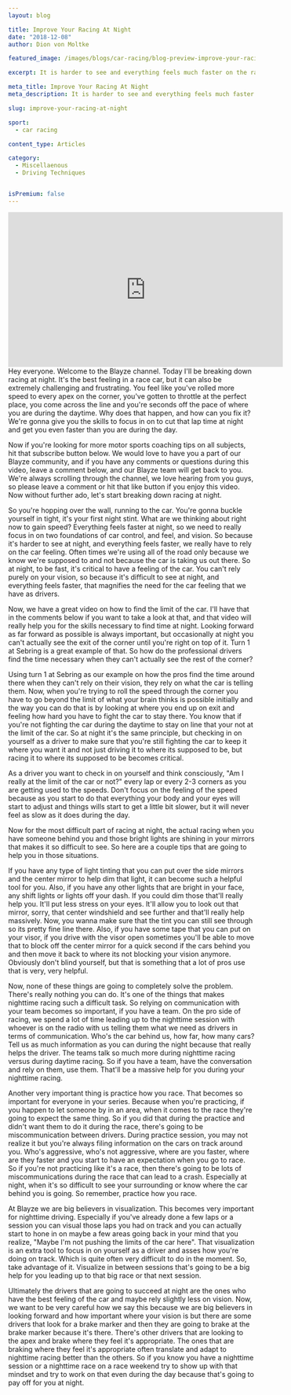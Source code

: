 ```yaml
---
layout: blog

title: Improve Your Racing At Night
date: "2018-12-08"
author: Dion von Moltke

featured_image: /images/blogs/car-racing/blog-preview-improve-your-racing-at-night-compressor.jpg

excerpt: It is harder to see and everything feels much faster on the racetrack at night. How do you adjust? Learn from pro racecar drivers here!

meta_title: Improve Your Racing At Night
meta_description: It is harder to see and everything feels much faster on the racetrack at night. How do you adjust? Learn from pro racecar drivers here!

slug: improve-your-racing-at-night

sport:
  - car racing

content_type: Articles

category:
  - Miscellaenous
  - Driving Techniques


isPremium: false
---
```


<iframe title="Blog iFrame" id="videoIframe" width="560" height="315" src="https://www.youtube.com/embed/cufGTiYcyvc" frameborder="0" allow="accelerometer; autoplay; encrypted-media; gyroscope; picture-in-picture" allowfullscreen></iframe>
Hey everyone. Welcome to the Blayze channel. Today I'll be breaking down racing at night. It's the best feeling in a race car, but it can also be extremely challenging and frustrating. You feel like you've rolled more speed to every apex on the corner, you've gotten to throttle at the perfect place, you come across the line and you're seconds off the pace of where you are during the daytime. Why does that happen, and how can you fix it? We're gonna give you the skills to focus in on to cut that lap time at night and get you even faster than you are during the day.

Now if you're looking for more motor sports coaching tips on all subjects, hit that subscribe button below. We would love to have you a part of our Blayze community, and if you have any comments or questions during this video, leave a comment below, and our Blayze team will get back to you. We're always scrolling through the channel, we love hearing from you guys, so please leave a comment or hit that like button if you enjoy this video. Now without further ado, let's start breaking down racing at night.

So you're hopping over the wall, running to the car. You're gonna buckle yourself in tight, it's your first night stint. What are we thinking about right now to gain speed? Everything feels faster at night, so we need to really focus in on two foundations of car control, and feel, and vision. So because it's harder to see at night, and everything feels faster, we really have to rely on the car feeling. Often times we're using all of the road only because we know we're supposed to and not because the car is taking us out there. So at night, to be fast, it's critical to have a feeling of the car. You can't rely purely on your vision, so because it's difficult to see at night, and everything feels faster, that magnifies the need for the car feeling that we have as drivers.

Now, we have a great video on how to find the limit of the car. I'll have that in the comments below if you want to take a look at that, and that video will really help you for the skills necessary to find time at night. Looking forward as far forward as possible is always important, but occasionally at night you can't actually see the exit of the corner until you're right on top of it. Turn 1 at Sebring is a great example of that. So how do the professional drivers find the time necessary when they can't actually see the rest of the corner?

Using turn 1 at Sebring as our example on how the pros find the time around there when they can't rely on their vision, they rely on what the car is telling them. Now, when you're trying to roll the speed through the corner you have to go beyond the limit of what your brain thinks is possible initially and the way you can do that is by looking at where you end up on exit and feeling how hard you have to fight the car to stay there. You know that if you're not fighting the car during the daytime to stay on line that your not at the limit of the car. So at night it's the same principle, but checking in on yourself as a driver to make sure that you're still fighting the car to keep it where you want it and not just driving it to where its supposed to be, but racing it to where its supposed to be becomes critical.

As a driver you want to check in on yourself and think consciously, "Am I really at the limit of the car or not?" every lap or every 2-3 corners as you are getting used to the speeds. Don't focus on the feeling of the speed because as you start to do that everything your body and your eyes will start to adjust and things wills start to get a little bit slower, but it will never feel as slow as it does during the day.

Now for the most difficult part of racing at night, the actual racing when you have someone behind you and those bright lights are shining in your mirrors that makes it so difficult to see. So here are a couple tips that are going to help you in those situations.

If you have any type of light tinting that you can put over the side mirrors and the center mirror to help dim that light, it can become such a helpful tool for you. Also, if you have any other lights that are bright in your face, any shift lights or lights off your dash. If you could dim those that'll really help you. It'll put less stress on your eyes. It'll allow you to look out that mirror, sorry, that center windshield and see further and that'll really help massively. Now, you wanna make sure that the tint you can still see through so its pretty fine line there. Also, if you have some tape that you can put on your visor, if you drive with the visor open sometimes you'll be able to move that to block off the center mirror for a quick second if the cars behind you and then move it back to where its not blocking your vision anymore. Obviously don't blind yourself, but that is something that a lot of pros use that is very, very helpful.

Now, none of these things are going to completely solve the problem. There's really nothing you can do. It's one of the things that makes nighttime racing such a difficult task. So relying on communication with your team becomes so important, if you have a team. On the pro side of racing, we spend a lot of time leading up to the nighttime session with whoever is on the radio with us telling them what we need as drivers in terms of communication. Who's the car behind us, how far, how many cars? Tell us as much information as you can during the night because that really helps the driver. The teams talk so much more during nighttime racing versus during daytime racing. So if you have a team, have the conversation and rely on them, use them. That'll be a massive help for you during your nighttime racing.

Another very important thing is practice how you race. That becomes so important for everyone in your series. Because when you're practicing, if you happen to let someone by in an area, when it comes to the race they're going to expect the same thing. So if you did that during the practice and didn't want them to do it during the race, there's going to be miscommunication between drivers. During practice session, you may not realize it but you're always filing information on the cars on track around you. Who's aggressive, who's not aggressive, where are you faster, where are they faster and you start to have an expectation when you go to race. So if you're not practicing like it's a race, then there's going to be lots of miscommunications during the race that can lead to a crash. Especially at night, when it's so difficult to see your surrounding or know where the car behind you is going. So remember, practice how you race.

At Blayze we are big believers in visualization. This becomes very important for nighttime driving. Especially if you've already done a few laps or a session you can visual those laps you had on track and you can actually start to hone in on maybe a few areas going back in your mind that you realize, "Maybe I'm not pushing the limits of the car here". That visualization is an extra tool to focus in on yourself as a driver and asses how you're doing on track. Which is quite often very difficult to do in the moment. So, take advantage of it. Visualize in between sessions that's going to be a big help for you leading up to that big race or that next session.

Ultimately the drivers that are going to succeed at night are the ones who have the best feeling of the car and maybe rely slightly less on vision. Now, we want to be very careful how we say this because we are big believers in looking forward and how important where your vision is but there are some drivers that look for a brake marker and then they are going to brake at the brake marker because it's there. There's other drivers that are looking to the apex and brake where they feel it's appropriate. The ones that are braking where they feel it's appropriate often translate and adapt to nighttime racing better than the others. So if you know you have a nighttime session or a nighttime race on a race weekend try to show up with that mindset and try to work on that even during the day because that's going to pay off for you at night.
